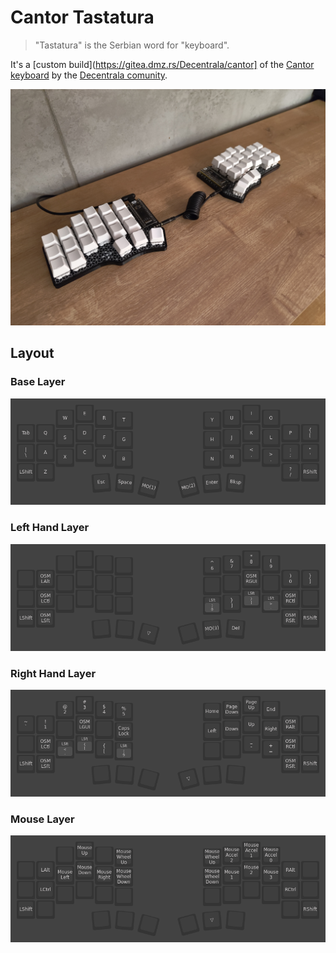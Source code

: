 # Cantor Tastatura

> "Tastatura" is the Serbian word for "keyboard".

It's a [custom build](https://gitea.dmz.rs/Decentrala/cantor] of the [Cantor keyboard](https://github.com/diepala/cantor) by the [Decentrala comunity](https://decentrala.org/).

![Overview](/images/photos/overview.jpg?raw=true)

## Layout

### Base Layer
![Base Layer](/images/layers/layer_0.png?raw=true)

### Left Hand Layer
![Left Hand Layer](/images/layers/layer_1.png?raw=true)

### Right Hand Layer
![Right Hand Layer](/images/layers/layer_2.png?raw=true)

### Mouse Layer
![Mouse Layer](/images/layers/layer_3.png?raw=true)
